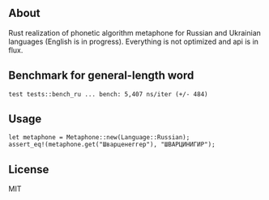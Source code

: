 About
---

Rust realization of phonetic algorithm metaphone for Russian and Ukrainian languages (English is in progress).
Everything is not optimized and api is in flux.

Benchmark for general-length word
--

    test tests::bench_ru ... bench: 5,407 ns/iter (+/- 484)

Usage
-----

    let metaphone = Metaphone::new(Language::Russian);
    assert_eq!(metaphone.get("Шварценеггер"), "ШВАРЦИНИГИР");

License
-------
MIT